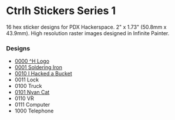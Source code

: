 # Ctrlh Stickers Series 1

16 hex sticker designs for PDX Hackerspace. 2" x 1.73" (50.8mm x 43.9mm). High resolution raster images designed in Infinite Painter.

### Designs

   * [0000 ^H Logo](images/0000-logo.png "image")
   * [0001 Soldering Iron](images/0001-soldering-iron.png "image")
   * [0010 I Hacked a Bucket](images/0010-bucket.png "image")
   * 0011 Lock
   * 0100 Truck
   * [0101 Nyan Cat](images/0101-nyan-cat.png "image")
   * 0110 VR
   * 0111 Computer
   * 1000 Telephone
   
